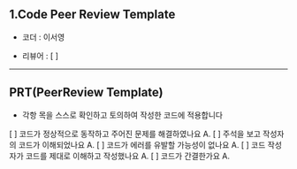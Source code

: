 ## 1.Code Peer Review Template

 * 코더 : 이서영

 * 리뷰어 : [ ]

-----------
## PRT(PeerReview Template)
* 각항 목을 스스로 확인하고 토의하여 작성한 코드에 적용합니다

[ ] 코드가 정상적으로 동작하고 주어진 문제를 해결하였나요
A.
[ ] 주석을 보고 작성자의 코드가 이해되었나요
A.
[ ] 코드가 에러를 유발할 가능성이 없나요
A.
[ ] 코드 작성자가 코드를 제대로 이해하고 작성했나요
A.
[ ] 코드가 간결한가요
A.

